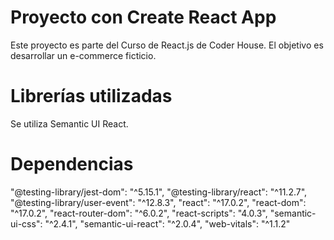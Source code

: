 # Proyecto con Create React App

Este proyecto es parte del Curso de React.js de Coder House. El objetivo es desarrollar un e-commerce ficticio.

# Librerías utilizadas

Se utiliza Semantic UI React.

# Dependencias

"@testing-library/jest-dom": "^5.15.1",
"@testing-library/react": "^11.2.7",
"@testing-library/user-event": "^12.8.3",
"react": "^17.0.2",
"react-dom": "^17.0.2",
"react-router-dom": "^6.0.2",
"react-scripts": "4.0.3",
"semantic-ui-css": "^2.4.1",
"semantic-ui-react": "^2.0.4",
"web-vitals": "^1.1.2"




